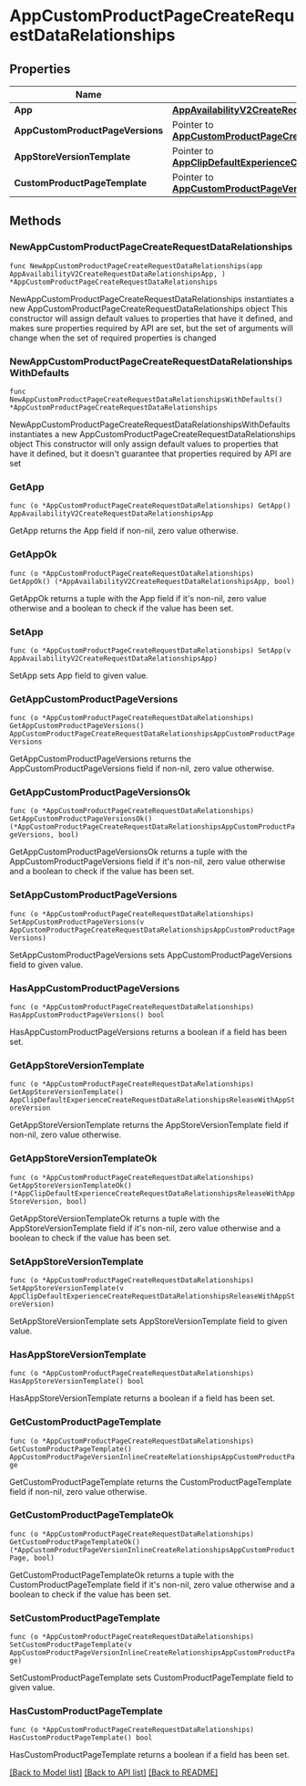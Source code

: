 # AppCustomProductPageCreateRequestDataRelationships

## Properties

Name | Type | Description | Notes
------------ | ------------- | ------------- | -------------
**App** | [**AppAvailabilityV2CreateRequestDataRelationshipsApp**](AppAvailabilityV2CreateRequestDataRelationshipsApp.md) |  | 
**AppCustomProductPageVersions** | Pointer to [**AppCustomProductPageCreateRequestDataRelationshipsAppCustomProductPageVersions**](AppCustomProductPageCreateRequestDataRelationshipsAppCustomProductPageVersions.md) |  | [optional] 
**AppStoreVersionTemplate** | Pointer to [**AppClipDefaultExperienceCreateRequestDataRelationshipsReleaseWithAppStoreVersion**](AppClipDefaultExperienceCreateRequestDataRelationshipsReleaseWithAppStoreVersion.md) |  | [optional] 
**CustomProductPageTemplate** | Pointer to [**AppCustomProductPageVersionInlineCreateRelationshipsAppCustomProductPage**](AppCustomProductPageVersionInlineCreateRelationshipsAppCustomProductPage.md) |  | [optional] 

## Methods

### NewAppCustomProductPageCreateRequestDataRelationships

`func NewAppCustomProductPageCreateRequestDataRelationships(app AppAvailabilityV2CreateRequestDataRelationshipsApp, ) *AppCustomProductPageCreateRequestDataRelationships`

NewAppCustomProductPageCreateRequestDataRelationships instantiates a new AppCustomProductPageCreateRequestDataRelationships object
This constructor will assign default values to properties that have it defined,
and makes sure properties required by API are set, but the set of arguments
will change when the set of required properties is changed

### NewAppCustomProductPageCreateRequestDataRelationshipsWithDefaults

`func NewAppCustomProductPageCreateRequestDataRelationshipsWithDefaults() *AppCustomProductPageCreateRequestDataRelationships`

NewAppCustomProductPageCreateRequestDataRelationshipsWithDefaults instantiates a new AppCustomProductPageCreateRequestDataRelationships object
This constructor will only assign default values to properties that have it defined,
but it doesn't guarantee that properties required by API are set

### GetApp

`func (o *AppCustomProductPageCreateRequestDataRelationships) GetApp() AppAvailabilityV2CreateRequestDataRelationshipsApp`

GetApp returns the App field if non-nil, zero value otherwise.

### GetAppOk

`func (o *AppCustomProductPageCreateRequestDataRelationships) GetAppOk() (*AppAvailabilityV2CreateRequestDataRelationshipsApp, bool)`

GetAppOk returns a tuple with the App field if it's non-nil, zero value otherwise
and a boolean to check if the value has been set.

### SetApp

`func (o *AppCustomProductPageCreateRequestDataRelationships) SetApp(v AppAvailabilityV2CreateRequestDataRelationshipsApp)`

SetApp sets App field to given value.


### GetAppCustomProductPageVersions

`func (o *AppCustomProductPageCreateRequestDataRelationships) GetAppCustomProductPageVersions() AppCustomProductPageCreateRequestDataRelationshipsAppCustomProductPageVersions`

GetAppCustomProductPageVersions returns the AppCustomProductPageVersions field if non-nil, zero value otherwise.

### GetAppCustomProductPageVersionsOk

`func (o *AppCustomProductPageCreateRequestDataRelationships) GetAppCustomProductPageVersionsOk() (*AppCustomProductPageCreateRequestDataRelationshipsAppCustomProductPageVersions, bool)`

GetAppCustomProductPageVersionsOk returns a tuple with the AppCustomProductPageVersions field if it's non-nil, zero value otherwise
and a boolean to check if the value has been set.

### SetAppCustomProductPageVersions

`func (o *AppCustomProductPageCreateRequestDataRelationships) SetAppCustomProductPageVersions(v AppCustomProductPageCreateRequestDataRelationshipsAppCustomProductPageVersions)`

SetAppCustomProductPageVersions sets AppCustomProductPageVersions field to given value.

### HasAppCustomProductPageVersions

`func (o *AppCustomProductPageCreateRequestDataRelationships) HasAppCustomProductPageVersions() bool`

HasAppCustomProductPageVersions returns a boolean if a field has been set.

### GetAppStoreVersionTemplate

`func (o *AppCustomProductPageCreateRequestDataRelationships) GetAppStoreVersionTemplate() AppClipDefaultExperienceCreateRequestDataRelationshipsReleaseWithAppStoreVersion`

GetAppStoreVersionTemplate returns the AppStoreVersionTemplate field if non-nil, zero value otherwise.

### GetAppStoreVersionTemplateOk

`func (o *AppCustomProductPageCreateRequestDataRelationships) GetAppStoreVersionTemplateOk() (*AppClipDefaultExperienceCreateRequestDataRelationshipsReleaseWithAppStoreVersion, bool)`

GetAppStoreVersionTemplateOk returns a tuple with the AppStoreVersionTemplate field if it's non-nil, zero value otherwise
and a boolean to check if the value has been set.

### SetAppStoreVersionTemplate

`func (o *AppCustomProductPageCreateRequestDataRelationships) SetAppStoreVersionTemplate(v AppClipDefaultExperienceCreateRequestDataRelationshipsReleaseWithAppStoreVersion)`

SetAppStoreVersionTemplate sets AppStoreVersionTemplate field to given value.

### HasAppStoreVersionTemplate

`func (o *AppCustomProductPageCreateRequestDataRelationships) HasAppStoreVersionTemplate() bool`

HasAppStoreVersionTemplate returns a boolean if a field has been set.

### GetCustomProductPageTemplate

`func (o *AppCustomProductPageCreateRequestDataRelationships) GetCustomProductPageTemplate() AppCustomProductPageVersionInlineCreateRelationshipsAppCustomProductPage`

GetCustomProductPageTemplate returns the CustomProductPageTemplate field if non-nil, zero value otherwise.

### GetCustomProductPageTemplateOk

`func (o *AppCustomProductPageCreateRequestDataRelationships) GetCustomProductPageTemplateOk() (*AppCustomProductPageVersionInlineCreateRelationshipsAppCustomProductPage, bool)`

GetCustomProductPageTemplateOk returns a tuple with the CustomProductPageTemplate field if it's non-nil, zero value otherwise
and a boolean to check if the value has been set.

### SetCustomProductPageTemplate

`func (o *AppCustomProductPageCreateRequestDataRelationships) SetCustomProductPageTemplate(v AppCustomProductPageVersionInlineCreateRelationshipsAppCustomProductPage)`

SetCustomProductPageTemplate sets CustomProductPageTemplate field to given value.

### HasCustomProductPageTemplate

`func (o *AppCustomProductPageCreateRequestDataRelationships) HasCustomProductPageTemplate() bool`

HasCustomProductPageTemplate returns a boolean if a field has been set.


[[Back to Model list]](../README.md#documentation-for-models) [[Back to API list]](../README.md#documentation-for-api-endpoints) [[Back to README]](../README.md)


